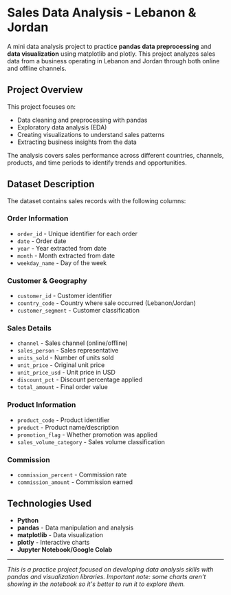 # Sales Data Analysis - Lebanon & Jordan

A mini data analysis project to practice **pandas data preprocessing** and **data visualization** using matplotlib and plotly. This project analyzes sales data from a business operating in Lebanon and Jordan through both online and offline channels.

## Project Overview

This project focuses on:
- Data cleaning and preprocessing with pandas
- Exploratory data analysis (EDA) 
- Creating visualizations to understand sales patterns
- Extracting business insights from the data

The analysis covers sales performance across different countries, channels, products, and time periods to identify trends and opportunities.

## Dataset Description

The dataset contains sales records with the following columns:

### Order Information
- `order_id` - Unique identifier for each order
- `date` - Order date
- `year` - Year extracted from date
- `month` - Month extracted from date  
- `weekday_name` - Day of the week

### Customer & Geography
- `customer_id` - Customer identifier
- `country_code` - Country where sale occurred (Lebanon/Jordan)
- `customer_segment` - Customer classification

### Sales Details
- `channel` - Sales channel (online/offline)
- `sales_person` - Sales representative
- `units_sold` - Number of units sold
- `unit_price` - Original unit price
- `unit_price_usd` - Unit price in USD
- `discount_pct` - Discount percentage applied
- `total_amount` - Final order value

### Product Information
- `product_code` - Product identifier
- `product` - Product name/description
- `promotion_flag` - Whether promotion was applied
- `sales_volume_category` - Sales volume classification

### Commission
- `commission_percent` - Commission rate
- `commission_amount` - Commission earned

## Technologies Used

- **Python**
- **pandas** - Data manipulation and analysis
- **matplotlib** - Data visualization
- **plotly** - Interactive charts
- **Jupyter Notebook/Google Colab**

---

*This is a practice project focused on developing data analysis skills with pandas and visualization libraries.*
*Important note: some charts aren't showing in the notebook so it's better to run it to explore them.*

